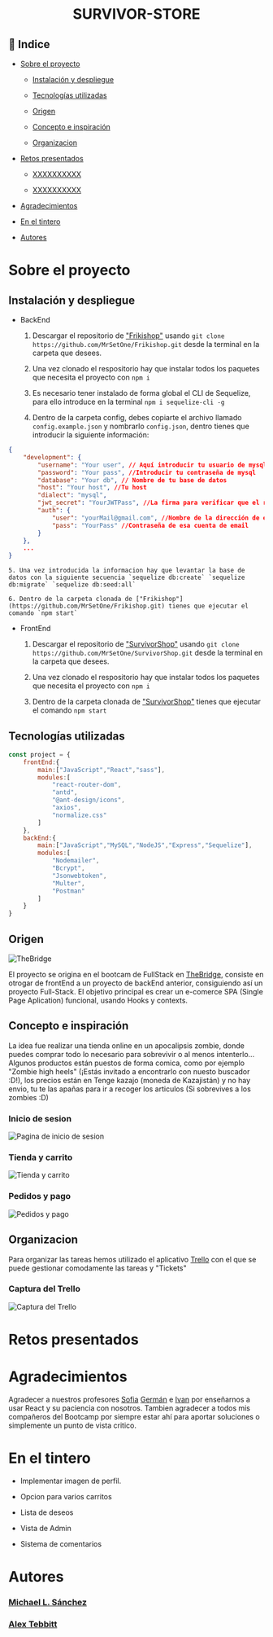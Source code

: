 
 #  <center>SURVIVOR-STORE</center> 

 ## :bookmark: Indice 

 - [Sobre el proyecto](#sobre-el-proyecto)

    - [Instalación y despliegue](#instalación-y-despliegue)

    - [Tecnologías utilizadas](#tecnologías-utilizadas)

    - [Origen](#origen)

    - [Concepto e inspiración](#concepto-e-inspiración)

    - [Organizacion](#)

- [Retos presentados](#)

    - [XXXXXXXXXX](#)

    - [XXXXXXXXXX](#)

- [Agradecimientos](#agradecimientos)

- [En el tintero](#en-el-tintero)

- [Autores](#)

# Sobre el proyecto

## Instalación y despliegue

- BackEnd

    1. Descargar el repositorio de ["Frikishop"](https://github.com/MrSetOne/Frikishop.git) usando `git clone https://github.com/MrSetOne/Frikishop.git` desde la terminal en la carpeta que desees.

    2. Una vez clonado el respositorio hay que instalar todos los paquetes que necesita el proyecto con `npm i` 

    3. Es necesario tener instalado de forma global el CLI de Sequelize, para ello introduce en la terminal `npm i sequelize-cli -g`

    4. Dentro de la carpeta config, debes copiarte el archivo llamado `config.example.json` y nombrarlo `config.json`, dentro tienes que introducir la siguiente información:

```JSON
{
    "development": {
        "username": "Your user", // Aquí introducir tu usuario de mysql 
        "password": "Your pass", //Introducir tu contraseña de mysql
        "database": "Your db", // Nombre de tu base de datos
        "host": "Your host", //Tu host
        "dialect": "mysql",
        "jwt_secret": "YourJWTPass", //La firma para verificar que el remitente del JWT es quien dice ser
        "auth": {
            "user": "yourMail@gmail.com", //Nombre de la dirección de email con la que quieras enviar el correo de confirmación para registrarte
            "pass": "YourPass" //Contraseña de esa cuenta de email
        }
    },
    ...
}
```

    5. Una vez introducida la informacion hay que levantar la base de datos con la siguiente secuencia `sequelize db:create` `sequelize db:migrate` `sequelize db:seed:all` 

    6. Dentro de la carpeta clonada de ["Frikishop"](https://github.com/MrSetOne/Frikishop.git) tienes que ejecutar el comando `npm start`

- FrontEnd

    1. Descargar el repositorio de ["SurvivorShop"](https://github.com/MrSetOne/SurvivorShop) usando `git clone https://github.com/MrSetOne/SurvivorShop.git` desde la terminal en la carpeta que desees.

    2. Una vez clonado el respositorio hay que instalar todos los paquetes que necesita el proyecto con `npm i`

    3. Dentro de la carpeta clonada de ["SurvivorShop"](https://github.com/MrSetOne/SurvivorShop) tienes que ejecutar el comando `npm start`

## Tecnologías utilizadas

```JavaScript
const project = {
    frontEnd:{
        main:["JavaScript","React","sass"],
        modules:[
            "react-router-dom",
            "antd",
            "@ant-design/icons",
            "axios",
            "normalize.css"
        ]
    },
    backEnd:{
        main:["JavaScript","MySQL","NodeJS","Express","Sequelize"],
        modules:[
            "Nodemailer",
            "Bcrypt",
            "Jsonwebtoken",
            "Multer",
            "Postman"
        ]
    }
} 
```

## Origen

![TheBridge](./toReadme/thebridgelogo.svg)

El proyecto se origina en el bootcam de FullStack en [TheBridge](https://www.thebridge.tech/), consiste en otrogar de frontEnd a un proyecto de backEnd anterior, consiguiendo así un proyecto Full-Stack. El objetivo principal es crear un e-comerce SPA (Single Page Aplication) funcional, usando Hooks y contexts.

## Concepto e inspiración

La idea fue realizar una tienda online en un apocalipsis zombie, donde puedes comprar todo lo necesario para sobrevivir o al menos intenterlo... Algunos productos están puestos de forma comica, como por ejemplo "Zombie high heels" (¡Estás invitado a encontrarlo con nuesto buscador :D!), los precios están en Tenge kazajo (moneda de Kazajistán) y no hay envio, tu te las apañas para ir a recoger los articulos (Si sobrevives a los zombies :D)

### Inicio de sesion
![Pagina de inicio de sesion](./toReadme/Screenshot_1.png)

### Tienda y carrito
![Tienda y carrito](./toReadme/Screenshot_2.png)

### Pedidos y pago
![Pedidos y pago](./toReadme/Screenshot_3.png)

## Organizacion

Para organizar las tareas hemos utilizado el aplicativo [Trello](https://trello.com/) con el que se puede gestionar comodamente las tareas y "Tickets"

### Captura del Trello
![Captura del Trello](./toReadme/Trello.png)

# Retos presentados

# Agradecimientos

Agradecer a nuestros profesores [Sofia](https://github.com/SofiaPinilla) [Germán](https://github.com/GeerDev) e [Ivan](https://github.com/ivanpuebla10) por enseñarnos a usar React y su paciencia con nosotros. Tambien agradecer a todos mis compañeros del Bootcamp por siempre estar ahí para aportar soluciones o simplemente un punto de vista critico.

# En el tintero

- Implementar imagen de perfil.

- Opcion para varios carritos

- Lista de deseos

- Vista de Admin

- Sistema de comentarios

# Autores

### [Michael L. Sánchez](https://github.com/MrSetOne)

### [Alex Tebbitt](https://github.com/alextebbitt)